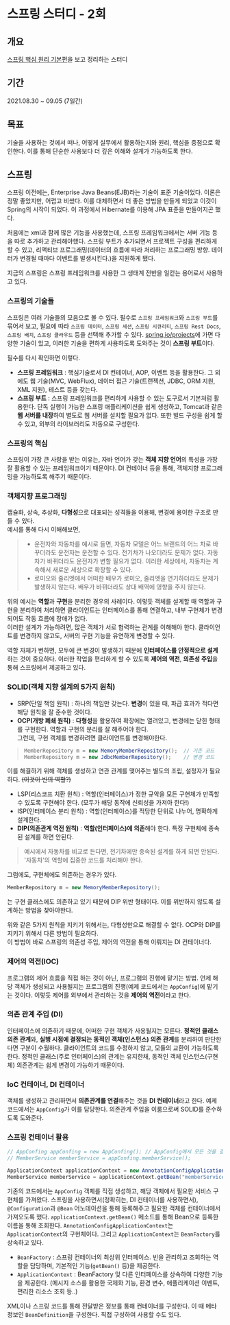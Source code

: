 # 스프링 스터디 - 2회

## 개요
[스프링 핵심 원리 기본편](https://www.inflearn.com/course/스프링-핵심-원리-기본편)을 보고 정리하는 스터디

## 기간
2021.08.30 ~ 09.05 (7일간)

## 목표
기술을 사용하는 것에서 떠나, 어떻게 실무에서 활용하는지와 원리, 핵심을 중점으로 확인한다. 이를 통해 단순한 사용보다 더 깊은 이해와 설계가 가능하도록 한다.

## 스프링
스프링 이전에는, Enterprise Java Beans(EJB)라는 기술이 표준 기술이었다. 이론은 정말 좋았지만, 어렵고 비쌌다. 이를 대체하면서 더 좋은 방법을 만들게 되었고 이것이 Spring의 시작이 되었다. 이 과정에서 Hibernate를 이용해 JPA 표준을 만들어지곤 했다.

처음에는 xml과 함께 많은 기능을 사용했는데, 스프링 프레임워크에서는 서버 기능 등을 따로 추가하고 관리해야했다. 스프링 부트가 추가되면서 프로젝트 구성을 편리하게 할 수 있고, 리액티브 프로그래밍(데이터의 흐름에 따라 처리하는 프로그래밍 방향. 데이터가 변경될 때마다 이벤트를 발생시킨다.)을 지원하게 됐다.

지금의 스프링은 스프링 프레임워크를 사용한 그 생태계 전반을 일컫는 용어로서 사용하고 있다.

### 스프링의 기술들
스프링은 여러 기술들의 모음으로 볼 수 있다. 필수로 `스프링 프레임워크`와 `스프링 부트`를 묶어서 보고, 필요에 따라 `스프링 데이터`, `스프링 세션`, `스프링 시큐리티`, `스프링 Rest Docs`, `스프링 배치`, `스프링 클라우드` 등을 선택해 추가할 수 있다. [spring.io/projects](https://spring.io/projects)에 가면 다양한 기술이 있고, 이러한 기술을 편하게 사용하도록 도와주는 것이 **스프링 부트**이다.

필수를 다시 확인하면 이렇다.
- **스프링 프레임워크** : 핵심기술로서 DI 컨테이너, AOP, 이벤트 등을 활용한다. 그 외에도 웹 기술(MVC, WebFlux), 데이터 접근 기술(트랜젝션, JDBC, ORM 지원, XML 지원), 테스트 등을 갖는다.
- **스프링 부트** : 스프링 프레임워크를 편리하게 사용할 수 있는 도구로서 기본처럼 활용한다. 단독 실행이 가능한 스프링 애플리케이션을 쉽게 생성하고, Tomcat과 같은 **웹 서버를 내장**하여 별도로 웹 서버를 설치할 필요가 없다. 또한 빌드 구성을 쉽게 할 수 있고, 외부의 라이브러리도 자동으로 구성한다.

### 스프링의 핵심
스프링이 가장 큰 사랑을 받는 이유는, 자바 언어가 갖는 **객체 지향 언어**의 특성을 가장 잘 활용할 수 있는 프레임워크이기 때문이다. DI 컨테이너 등을 통해, 객체지향 프로그래밍을 가능하도록 해주기 때문이다.

### 객체지향 프로그래밍
캡슐화, 상속, 추상화, **다형성**으로 대표되는 성격들을 이용해, 변경에 용이한 구조로 만들 수 있다.  
예시를 통해 다시 이해해보면,
> - 운전자와 자동차를 예시로 들면, 자동차 모델은 어느 브랜드의 어느 차로 바꾸더라도 운전자는 운전할 수 있다. 전기차가 나오더라도 문제가 없다. 자동차가 바뀌더라도 운전자가 변할 필요가 없다. 이러한 세상에서, 자동차는 계속해서 새로운 세상으로 확장할 수 있다.   
> - 로미오와 줄리엣에서 어떠한 배우가 로미오, 줄리엣을 연기하더라도 문제가 발생하지 않는다. 배우가 바뀌더라도 상대 배역에 영향을 주지 않는다.

위의 예시는 **역할**과 **구현**을 분리한 경우의 사례이다. 이렇듯 객체를 설계할 때 역할과 구현을 분리하여 처리하면 클라이언트는 인터페이스를 통해 연결하고, 내부 구현체가 변경되어도 작동 흐름에 장애가 없다.  
이러한 설계가 가능하려면, 많은 객체가 서로 협력하는 관계를 이해해야 한다. 클라이언트를 변경하지 않고도, 서버의 구현 기능을 유연하게 변경할 수 있다.

역할 자체가 변하면, 모두에 큰 변경이 발생하기 때문에 **인터페이스를 안정적으로 설계**하는 것이 중요하다. 이러한 작업을 편리하게 할 수 있도록 **제어의 역전**, **의존성 주입**을 통해 스프링에서 제공하고 있다.

### SOLID(객체 지향 설계의 5가지 원칙)
- SRP(단일 책임 원칙) : 하나의 책임만 갖는다. **변경**이 있을 때, 파급 효과가 적다면 해당 원칙을 잘 준수한 것이다.
- **OCP(개방 폐쇄 원칙)** : **다형성**을 활용하여 확장에는 열려있고, 변경에는 닫힌 형태를 구현한다. 역할과 구현의 분리를 잘 해주어야 한다.  
그런데, 구현 객체를 변경하려면 클라이언트를 변경해야한다.
> ```java
> MemberRepository m = new MemoryMemberRepository();  // 기존 코드
> MemberRepository m = new JdbcMemberRepository();    // 변경 코드
> ```
이를 해결하기 위해 객체를 생성하고 연관 관계를 맺어주는 별도의 조립, 설정자가 필요하다. ~~(이것이 빈의 역할?)~~
- LSP(리스코프 치환 원칙) : 역할(인터페이스)가 정한 규악을 모든 구현체가 만족할 수 있도록 구현해야 한다. (모두가 해당 동작에 신뢰성을 가져아 한다!)
- ISP(인터페이스 분리 원칙) : 역할(인터페이스)를 적당한 단위로 나누어, 명확하게 설계한다.
- **DIP(의존관계 역전 원칙)** : **역할(인터페이스)에 의존**해야 한다. 특정 구현체에 종속된 설계를 하면 안된다.
> 예시에서 자동차를 비교로 든다면, 전기차에만 종속된 설계를 하게 되면 안된다. '자동차'의 역할에 집중한 코드를 처리해야 한다.

그럼에도, 구현체에도 의존하는 경우가 있다.
```java
MemberRepository m = new MemoryMemberRepository();
```
는 구현 클래스에도 의존하고 있기 때문에 DIP 위반 형태이다. 이를 위반하지 않도록 설계하는 방법을 찾아야한다.  

위와 같은 5가지 원칙을 지키기 위해서는, 다형성만으로 해결할 수 없다. OCP와 DIP를 지키기 위해서 다른 방법이 필요하다.  
이 방법이 바로 스프링의 의존성 주입, 제어의 역전을 통해 이뤄지는 DI 컨테이너다.

### 제어의 역전(IOC)
프로그램의 제어 흐름을 직접 하는 것이 아닌, 프로그램의 진행에 맡기는 방법. 언제 해당 객체가 생성되고 사용될지는 프로그램의 진행(예제 코드에서는 `AppConfig`)에 맡기는 것이다. 이렇듯 제어를 외부에서 관리하는 것을 **제어의 역전**이라고 한다.

### 의존 관계 주입 (DI)
인터페이스에 의존하기 때문에, 어떠한 구현 객체가 사용될지는 모른다. **정적인 클래스 의존 관계**와, **실행 시점에 결정되는 동적인 객체(인스턴스) 의존 관계**를 분리하여 판단한다면 구분이 수월하다. 클라이언트의 코드를 수정하지 않고, 모듈의 교환이 가능하도록 한다. 정적인 클래스(주로 인터페이스)의 관계는 유지한채, 동적인 객체 인스턴스(구현체) 의존관계는 쉽게 변경이 가능하기 때문이다.

### IoC 컨테이너, DI 컨테이너
객체를 생성하고 관리하면서 **의존관계를 연결**해주는 것을 **DI 컨테이너**라고 한다. 예제 코드에서는 `AppConfig`가 이를 담당한다. 의존관계 주입을 이룸으로써 SOLID를 준수하도록 도와준다.

### 스프링 컨테이너 활용
```java
// AppConfing appConfing = new AppConfing(); // AppConfig에서 모든 것을 결정
// MemberService memberService = appConfing.memberService();

ApplicationContext applicationContext = new AnnotationConfigApplicationContext(AppConfing.class);
MemberService memberService = applicationContext.getBean("memberService", MemberService.class);
```
기존의 코드에서는 `AppConfig` 객체를 직접 생성하고, 해당 객체에서 필요한 서비스 구현체를 가져왔다. 스프링을 사용하면서(정확히는, DI 컨테이너를 사용하면서), `@Configuration`과 `@Bean` 어노테이션을 통해 등록해주고 필요한 객체를 컨테이너에서 가져오도록 했다. `applicationContext.getBean()` 메소드를 통해 Bean으로 등록한 이름을 통해 조회한다. `AnnotationConfigApplicationContext`는 `ApplicationContext`의 구현체이다. 그리고 `ApplicationContext`는 `BeanFactory`를 상속하고 있다.

- `BeanFactory` : 스프링 컨테이너의 최상위 인터페이스. 빈을 관리하고 조회하는 역할을 담당하며, 기본적인 기능(`getBean()` 등)을 제공한다.
- `ApplicationContext` : BeanFactory 및 다른 인터페이스를 상속하여 다양한 기능을 제공한다. (메시지 소스를 활용한 국제화 기능, 환경 변수, 애플리케이션 이벤트, 편리한 리소스 조회 등..)

XML이나 스프링 코드를 통해 전달받은 정보를 통해 컨테이너를 구성한다. 이 때 메타 정보인 `BeanDefinition`을 구성한다. 직접 구성하여 사용할 수도 있다.
